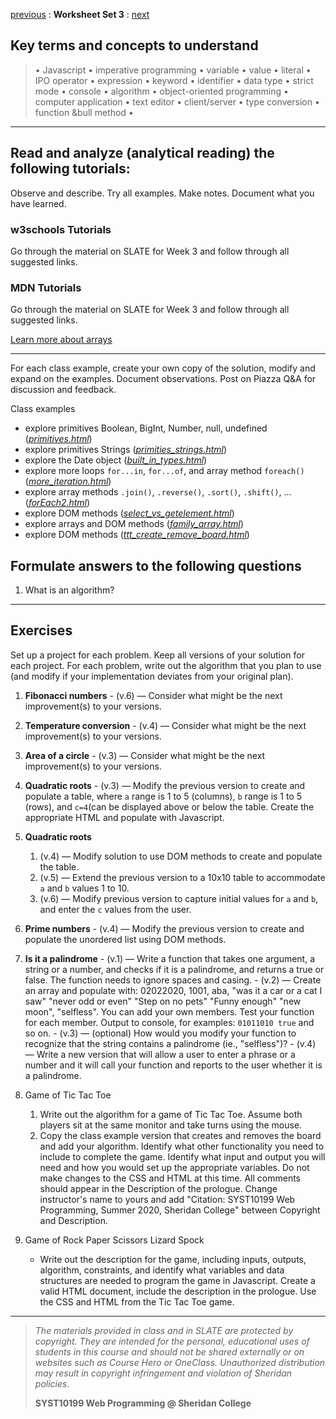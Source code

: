 [previous](set02.md) 
: **Worksheet Set 3**
: [next](set04.md)


## Key terms and concepts to understand
> &bull; Javascript  &bull; imperative programming  &bull; variable  &bull; value  &bull; literal  &bull; IPO operator &bull; expression  &bull; keyword  &bull; identifier  &bull;  data type &bull; strict mode  &bull; console  &bull;  algorithm  &bull; object-oriented programming  &bull; computer application  &bull;  text editor  &bull; client/server  &bull;  type conversion  &bull; function &bull method &bull;
> 
---



## Read and analyze (analytical reading) the following tutorials:
Observe and describe. Try all examples. Make notes. Document what you have learned.


### w3schools Tutorials

Go through the material on SLATE for Week 3 and follow through all suggested links.

### MDN Tutorials

Go through the material on SLATE for Week 3 and follow through all suggested links.

[Learn more about arrays](../set3/more_about_arrays.md)

---

For each class example, create your own copy of the solution, modify and expand on the examples. Document observations. Post on Piazza Q&A for discussion and feedback.

Class examples
- explore primitives Boolean, BigInt, Number, null, undefined ([*primitives.html*](../set3/primitives.html))
- explore primitives Strings ([*primities_strings.html*](../set3/primities_strings.html))
- explore the Date object ([*built_in_types.html*](../set3/built_in_types.html))
- explore more loops `for...in`, `for...of`, and array method `foreach()` ([*more_iteration.html*](../set3/more_iteration.html))
- explore array methods `.join()`, `.reverse()`, `.sort()`, `.shift()`, ... ([*forEach2.html*](../set3/forEach2.html))
- explore DOM methods ([*select_vs_getelement.html*](../set3/select_vs_getelement.html))
- explore arrays and DOM methods ([*family_array.html*](../set3/family_array.html))
- explore DOM methods ([*ttt_create_remove_board.html*](../set3/ttt_create_remove_board.html))



## Formulate answers to the following questions
1. What is an algorithm?


---


## Exercises
Set up a project for each problem. Keep all versions of your solution for each project.  For each problem, write out the
algorithm that you plan to use (and modify if your implementation deviates from your original
plan).


1. **Fibonacci numbers** 
        - (v.6) &mdash; Consider what might be the next improvement(s) to your versions.
2. **Temperature conversion** 
        - (v.4) &mdash; Consider what might be the next improvement(s) to your versions.
3. **Area of a circle** 
        - (v.3) &mdash; Consider what might be the next improvement(s) to your versions.
4. **Quadratic roots** 
        - (v.3) &mdash; Modify the previous version to create and populate a table, where  `a` range is 1 to 5 (columns), `b` range is 1 to 5 (rows), and `c=4`(can be displayed above or below the table. Create the appropriate HTML and populate with Javascript.
9. **Quadratic roots** 
    1. (v.4) &mdash; Modify solution to use DOM methods to create and populate the table.
    2. (v.5) &mdash; Extend the previous version to a 10x10 table to accommodate `a` and `b` values 1 to 10.
    3. (v.6) &mdash; Modify previous version to capture initial values for `a` and `b`, and enter the `c` values from the user.
13. **Prime numbers** 
        - (v.4) &mdash; Modify the previous version to create and populate the unordered list using DOM methods.
15. **Is it a palindrome** 
        - (v.1) &mdash; Write a function that takes one argument, a string or a number, and checks if it is a palindrome, and returns a true or false. The function needs to ignore spaces and casing.
        - (v.2) &mdash; Create an array and populate with: 02022020, 1001, aba, "was it a car or a cat I saw" "never odd or even" "Step on no pets" "Funny enough"   "new moon", "selfless". You can add your own members. Test your function for each member. Output to console, for examples: `01011010 true` and so on.
        - (v.3) &mdash; (optional) How would you modify your function to recognize that the string contains a palindrome (ie., "selfless")?
        - (v.4) &mdash; Write a new version that will allow a user to enter a phrase or a number and it will call your function and reports to the user whether it is a palindrome.
20. Game of Tic Tac Toe

    1. Write out the algorithm for a game of Tic Tac Toe. Assume both players sit at the same monitor and take turns using the mouse.
    2. Copy the class example version that creates and removes the board and add your algorithm. Identify what other functionality you need to include to complete the game. Identify what input and output you will need and how you would set up the appropriate variables. Do not make changes to the CSS and HTML at this time. All comments should appear in the Description of the prologue. Change instructor's name to yours and add "Citation: SYST10199 Web Programming, Summer 2020, Sheridan College" between Copyright and Description.

16. Game of Rock Paper Scissors Lizard Spock
    - Write out the description for the game, including inputs, outputs, algorithm, constraints, and identify what variables and data structures are needed to program the game in Javascript. Create a valid HTML document, include the description in the prologue.  Use the CSS and HTML from the Tic Tac Toe game.

  
---
> *The materials provided in class and in SLATE are protected by copyright. They are intended for the personal, educational uses of students in this course and should not be shared externally or on websites such as Course Hero or OneClass. Unauthorized distribution may result in copyright infringement and violation of Sheridan policies.*
> 
> **SYST10199 Web Programming @ Sheridan College**
